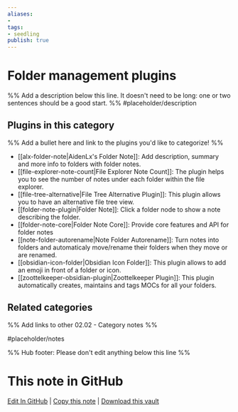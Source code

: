 ```yaml
---
aliases:
- 
tags: 
- seedling 
publish: true
---
```



# Folder management plugins

%% Add a description below this line. It doesn't need to be long: one or two sentences should be a good start. %%
#placeholder/description 

## Plugins in this category

%% Add a bullet here and link to the plugins you'd like to categorize! %%

- [[alx-folder-note|AidenLx's Folder Note]]: Add description, summary and more info to folders with folder notes.
- [[file-explorer-note-count|File Explorer Note Count]]: The plugin helps you to see the number of notes under each folder within the file explorer.
- [[file-tree-alternative|File Tree Alternative Plugin]]: This plugin allows you to have an alternative file tree view.
- [[folder-note-plugin|Folder Note]]: Click a folder node to show a note describing the folder.
- [[folder-note-core|Folder Note Core]]: Provide core features and API for folder notes
- [[note-folder-autorename|Note Folder Autorename]]: Turn notes into folders and automaticaly move/rename their folders when they move or are renamed.
- [[obsidian-icon-folder|Obsidian Icon Folder]]: This plugin allows to add an emoji in front of a folder or icon.
- [[zoottelkeeper-obsidian-plugin|Zoottelkeeper Plugin]]: This plugin automatically creates, maintains and tags MOCs for all your folders.

## Related categories

%% Add links to other 02.02 - Category notes %%

#placeholder/notes

%% Hub footer: Please don't edit anything below this line %%

# This note in GitHub

<span class="git-footer">[Edit In GitHub](https://github.dev/obsidian-community/obsidian-hub/blob/main/02%20-%20Community%20Expansions/02.01%20Plugins%20by%20Category/Folder%20management%20plugins.md "git-hub-edit-note") | [Copy this note](https://raw.githubusercontent.com/obsidian-community/obsidian-hub/main/02%20-%20Community%20Expansions/02.01%20Plugins%20by%20Category/Folder%20management%20plugins.md "git-hub-copy-note") | [Download this vault](https://github.com/obsidian-community/obsidian-hub/archive/refs/heads/main.zip "git-hub-download-vault") </span>
